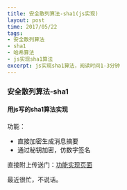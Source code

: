```yaml
---
title: 安全散列算法-sha1(js实现)
layout: post
time: 2017/05/22
tags:
- 安全散列算法
- sha1
- 哈希算法
- js实现sha1算法
excerpt: js实现sha1算法，阅读时间1-3分钟
---
```


### 安全散列算法-sha1

#### 用js写的sha1算法实现

功能：

- 直接加密生成消息摘要
- 通过秘钥加密，仿数字签名

直接附上传送门：[功能实现页面](https://www.xhaiyuan.com/project/sha1/sha1.html)

最近很忙，不说话。